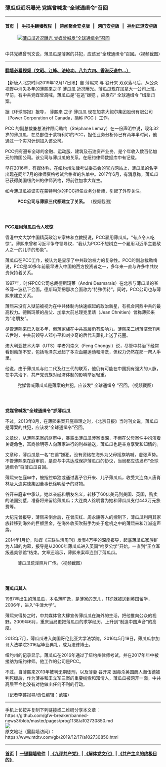 ### 薄瓜瓜近况曝光 党媒曾喊发“全球通缉令”召回
------------------------

#### [首页](https://github.com/gfw-breaker/banned-news3/blob/master/README.md) &nbsp;&nbsp;|&nbsp;&nbsp; [手把手翻墙教程](https://github.com/gfw-breaker/guides/wiki) &nbsp;&nbsp;|&nbsp;&nbsp; [禁闻聚合安卓版](https://github.com/gfw-breaker/bn-android) &nbsp;&nbsp;|&nbsp;&nbsp; [网门安卓版](https://github.com/oGate2/oGate) &nbsp;&nbsp;|&nbsp;&nbsp; [神州正道安卓版](https://github.com/SzzdOgate/update) 



<div><div class="featured_image">
 <a href="https://i.ntdtv.com/assets/uploads/2019/06/p8263391a986341249.jpg" target="_blank">
  <figure>
   <img alt="薄瓜瓜近况曝光 党媒曾喊发“全球通缉令”召回" src="https://i.ntdtv.com/assets/uploads/2019/06/p8263391a986341249-800x450.jpg"/>
  </figure><br/>
 </a>
 <span class="caption">
  中共党媒曾刊文说，薄瓜瓜是薄案的共犯，应该发“全球通缉令”召回。（视频截图）
 </span>
</div>
</div><hr/>

#### [翻墙必看视频（文昭、江峰、法轮功、八九六四、香港反送中...）](https://github.com/gfw-breaker/banned-news3/blob/master/pages/link3.md)

<div><div class="post_content" itemprop="articleBody">
 <p>
  【新唐人北京时间2019年12月17日讯】自
  <ok href="https://www.ntdtv.com/gb/薄熙来.htm">
   薄熙来
  </ok>
  与
  <ok href="https://www.ntdtv.com/gb/谷开来.htm">
   谷开来
  </ok>
  双双落马后，从公众视野中消失多年的薄熙来之子
  <ok href="https://www.ntdtv.com/gb/薄瓜瓜.htm">
   薄瓜瓜
  </ok>
  近况曝光。薄瓜瓜现在加拿大一公司上班。早前，有中共党媒曾高喊，薄瓜瓜是“在逃”嫌犯 ，应发布“
  <ok href="https://www.ntdtv.com/gb/全球通缉令.htm">
   全球通缉令
  </ok>
  ”缉拿归案。
 </p>
 <p>
  据《环球邮报》报导，
  <ok href="https://www.ntdtv.com/gb/薄熙来.htm">
   薄熙来
  </ok>
  之子
  <ok href="https://www.ntdtv.com/gb/薄瓜瓜.htm">
   薄瓜瓜
  </ok>
  现在加拿大鲍尔集团股份有限公司（Power Corporation of Canada，简称
  <ok href="https://www.ntdtv.com/gb/pcc.htm">
   PCC
  </ok>
  ）工作。
 </p>
 <p>
  <ok href="https://www.ntdtv.com/gb/pcc.htm">
   PCC
  </ok>
  的副总裁兼总法律顾问勒梅（Stéphane Lemay）在一份声明中说，现年32岁的薄瓜瓜，在总部位于蒙特利尔的PCC，担任业务分析师已有两年半时间，他通过一个实习计划加入该公司。
 </p>
 <p>
  PCC拥有遍布全球的金融、运动服、建筑及石油资产业务，是个年收入数百亿加元的跨国公司。该公司与薄瓜瓜的关系，在纽约律师数据库中有记载。
 </p>
 <p>
  早在2016年，有媒体称，在纽约州法律考试委员会的官方网站上，薄瓜瓜的名字出现在同年7月的律师资格考试合格者的名单中。2017年6月，有消息称，薄瓜瓜已获得美国纽约州的律师资格，将前往加拿大谋生。
 </p>
 <p>
  如今薄瓜瓜被证实在蒙特利尔的PCC担任业务分析师，引起了外界关注。
 </p>
 <figure class="wp-caption alignnone" id="attachment_102593775" style="width: 600px">
  <ok href="https://i.ntdtv.com/assets/uploads/2019/06/ab7d17cd2b1870966840cb4b4ede5858.jpg">
   <img alt="" class="size-medium wp-image-102593775" src="https://i.ntdtv.com/assets/uploads/2019/06/ab7d17cd2b1870966840cb4b4ede5858-600x338.jpg"/>
  </ok>
  <br/><figcaption class="wp-caption-text">
   <strong>
    PCC公司与薄家三代都建立了关系。
   </strong>
   （视频截图）
  </figcaption><br/>
 </figure><br/>
 <p>
  <strong>
   PCC雇用薄瓜瓜令人吃惊
  </strong>
 </p>
 <p>
  香港中文大学中国精英政治专家林和立教授说，PCC雇用薄瓜瓜，“有点令人吃惊”。薄熙来曾和习近平争夺领导权，“我认为PCC不想树立一个雇用习近平主要敌人之一的儿子的形象”。
 </p>
 <p>
  薄瓜瓜在PCC工作，被认为是显示了中共政治权力的复杂性。PCC的副总裁勒梅说，PCC是40多年前最早进入中国的西方投资者之一，多年来一直与许多中共权贵保持着关系。
 </p>
 <p>
  1997年，时任PCC公司总裁德斯玛莱（André Desmarais）在北京与薄瓜瓜的爷爷薄一波私下会面。德斯玛莱把那次会面称为“特殊优待”。同时，PCC公司也与薄熙来建立关系。
 </p>
 <p>
  薄熙来没有入狱前被视为在中共体制内快速崛起的政治新星，有机会问鼎中共的最高权力。德斯玛莱的岳父、加拿大前总理克里靖（Jean Chrétien）曾称薄熙来为“老朋友”。
 </p>
 <p>
  尽管薄熙来已入狱多年，但薄家族在中共高层仍有影响力。薄熙来二姐薄洁莹11月去世时，中共前领导人邓小平和刘少奇的后代去葬礼上送了花圈。
 </p>
 <p>
  澳大利亚技术大学（UTS）学者冯崇义（Feng Chongyi）说，尽管中共治下经常看到动荡不安，包括毛泽东发起了多次血腥运动和清洗，但权力仍然在那一帮人手里。
 </p>
 <p>
  他说，由于薄瓜瓜与红二代及红三代的联系，他仍有可能在中国拥有强大的人脉，在中共治下，共产党贵族对经济体制的影响举足轻重。
 </p>
 <figure class="wp-caption alignnone" id="attachment_101070390" style="width: 510px">
  <ok href="https://i.ntdtv.com/assets/uploads/2013/08/p3783521a853771718.jpg">
   <img alt="" class="wp-image-101070390" src="https://i.ntdtv.com/assets/uploads/2013/08/p3783521a853771718-300x200.jpg"/>
  </ok>
  <br/><figcaption class="wp-caption-text">
   党媒曾喊薄瓜瓜是薄案的共犯，应该发“
   <ok href="https://www.ntdtv.com/gb/全球通缉令.htm">
    全球通缉令
   </ok>
   ”召回。（视频截图）
  </figcaption><br/>
 </figure><br/>
 <p>
  <strong>
   党媒曾喊发“全球通缉令”抓薄瓜瓜
  </strong>
 </p>
 <p>
  不过，2013年8月，在薄熙来案开庭审理之时，《北京日报》当时刊文说，薄瓜瓜是薄案的共犯，应该发“全球通缉令”召回。
 </p>
 <p>
  文章说，从薄熙来案的庭审中，暴露出薄瓜瓜涉案很深，不但在父母案件中扮演着关键角色，富商徐明等人向薄家进行的利益输送，薄瓜瓜也是亲身享受和知情的。
 </p>
 <p>
  文章称，薄瓜瓜是一名“在逃”嫌犯，没有资格在海外为父母摇旗呐喊，虚张声势。不管薄熙来在庭审前，是否与中共达成保护薄瓜瓜的协议，当局都应该发布“全球通缉令”将薄瓜瓜召回。
 </p>
 <p>
  薄熙来在庭审中，被指控单独或通过妻子谷开来、儿子薄瓜瓜，收受大连商人唐肖林及大连实德集团董事长徐明给予的财物。
 </p>
 <p>
  谷开来庭审中承认，她以亲戚和朋友名义，转移了60亿美元到美国、英国，购卖的法国别墅，准备将来留给薄瓜瓜；大连商人徐明曾为她和薄瓜瓜支付443万元旅费等。
 </p>
 <p>
  大纪元曾报导，薄熙来倒台后，在曾庆红、周永康等人的控制下，薄瓜瓜利用其家族转移到海外的巨额黑金，在海外收买吹鼓手为处于危机之中的薄熙来和江派造声势。
 </p>
 <p>
  2014年1月份，陆媒《三联生活周刊》发表4万字的深度报导，起底薄瓜瓜家族鲜为人知的内幕，报导是从2000年薄瓜瓜进入英国“哈罗公学”开始，一直到“王立军叛逃美领馆”结束。文章还暗示，薄熙来案牵连到了薄瓜瓜。
 </p>
 <figure class="wp-caption alignnone" id="attachment_100995502" style="width: 479px">
  <ok href="https://i.ntdtv.com/assets/uploads/2012/04/184990.jpg">
   <img alt="" class="wp-image-100995502" src="https://i.ntdtv.com/assets/uploads/2012/04/184990-300x225.jpg"/>
  </ok>
  <br/><figcaption class="wp-caption-text">
   薄瓜瓜荒淫照片广传。（视频截图）
  </figcaption><br/>
 </figure><br/>
 <p>
  <strong>
   薄瓜瓜其人
  </strong>
 </p>
 <p>
  1987年出生的薄瓜瓜，本名薄旷逸，是薄家的宠儿，11岁就被送到英国留学，2006年，进入“牛津大学”。
 </p>
 <p>
  薄熙来得势之时，中共媒体曾大肆宣传薄瓜瓜在海外的生活，把他推向公众的视野。2009年6月，重庆当局更把薄瓜瓜的求学经历，上升到“制造中国声音”的高度。
 </p>
 <p>
  2013年7月，薄瓜瓜进入美国哥伦比亚大学法学院。2016年5月19日，薄瓜瓜参加哥大法学院2016届毕业典礼，成为法律博士。
 </p>
 <p>
  纽约州的记录显示，薄瓜瓜在2016年通过了纽约州律师考试，并在2017年年中被接纳为纽约律师。他工作的公司是PCC。
 </p>
 <p>
  不过，自薄熙来2013年被判无期徒刑，以及薄妻
  <ok href="https://www.ntdtv.com/gb/谷开来.htm">
   谷开来
  </ok>
  因毒杀英国商人海伍德被判死缓后，作为薄谷和王立军三案的重要线索和知情人，薄瓜瓜被网开一面，中共高层至今也没有对他做出任何不利的行动。
 </p>
 <p>
  （记者李芸报导/责任编辑：范铭）
 </p>
 <div class="single_ad">
 </div>
</div>
</div>
<hr/>
手机上长按并复制下列链接或二维码分享本文章：<br/>
https://github.com/gfw-breaker/banned-news3/blob/master/pages/prog1138/a102730850.md <br/>
<a href='https://github.com/gfw-breaker/banned-news3/blob/master/pages/prog1138/a102730850.md'><img src='https://github.com/gfw-breaker/banned-news3/blob/master/pages/prog1138/a102730850.md.png'/></a> <br/>
原文地址（需翻墙访问）：https://www.ntdtv.com/gb/2019/12/17/a102730850.html


------------------------
#### [首页](https://github.com/gfw-breaker/banned-news3/blob/master/README.md) &nbsp;|&nbsp; [一键翻墙软件](https://github.com/gfw-breaker/nogfw/blob/master/README.md) &nbsp;| [《九评共产党》](https://github.com/gfw-breaker/9ping.md/blob/master/README.md#九评之一评共产党是什么) | [《解体党文化》](https://github.com/gfw-breaker/jtdwh.md/blob/master/README.md) | [《共产主义的终极目的》](https://github.com/gfw-breaker/gczydzjmd.md/blob/master/README.md)


<img src='http://gfw-breaker.win/banned-news3/pages/prog1138/a102730850.md' width='0px' height='0px'/>